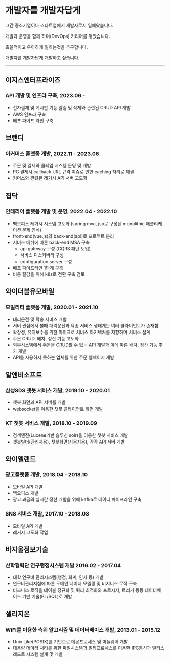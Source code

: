 # 개발자를 개발자답게

그간 중소기업이나 스타트업에서 개발자로서 일해왔습니다.

개발과 운영을 함께 하며(DevOps) 커리어를 쌓았습니다.

효율적이고 우아하게 일하는것을 추구합니다.

개발자를 개발자답게 개발하고 싶습니다.

- - -

## 이지스엔터프라이즈
### API 개발 및 인프라 구축, 2023.06 -
- 전자결재 및 게시판 기능 알림 및 삭제와 관련된 CRUD API 개발
- AWS 인프라 구축
- 배포 파이프 라인 구축

## 브랜디
### 이커머스 플랫폼 개발, 2022.11 - 2023.06
- 주문 및 결제와 클레임 시스템 운영 및 개발
- PG 결제시 callback URL 규격 이슈로 인한 caching 처리로 해결
- 커머스와 관련된 레거시 API 서버 고도화

## 집닥
### 인테리어 플랫폼 개발 및 운영, 2022.04 - 2022.10
- 백오피스 레거시 시스템 고도화 (spring mvc, jsp로 구성된 monolithic 애플리케이션 문제 인식)
- front-end(vue.js)와 back-end(api)로 프로젝트 분리
- 서비스 메쉬에 따른 back-end MSA 구축
  - api gateway 구성 (CQRS 패턴 도입)
  - 서비스 디스커버리 구성
  - configuration server 구성
- 배포 파이프라인 1단계 구축
- 비용 절감을 위해 k8s로 전환 구축 검토

## 와이더블유모바일
### 모빌리티 플랫폼 개발, 2020.01 - 2021.10
- 대리운전 및 탁송 서비스 개발
- 서버 관점에서 볼때 대리운전과 탁송 서비스 생태계는 여러 클라이언트가 존재함
- 확장성, 유지보수를 위한 마이크로 서비스 아키텍처를 지향하며 서비스 설계
- 주문 CRUD, 배차, 정산 기능 고도화
- 외부시스템에서 주문을 CRUD할 수 있는 API 개발과 이에 따른 배차, 정산 기능 추가 개발
- API를 사용하지 못하는 업체를 위한 주문 웹페이지 개발

## 알앤비소프트
### 삼성SDS 챗봇 서비스 개발, 2019.10 - 2020.01
- 챗봇 화면과 API 서버를 개발
- websocket을 이용한 챗봇 클라이언트 화면 개발


### KT 챗봇 서비스 개발, 2018.10 - 2019.09
- 검색엔진(Lucene기반 솔루션 solr)을 이용한 챗봇 서비스 개발
- 챗봇빌더(관리자용), 챗봇화면(사용자용), 각각 API 서버 개발

## 와이엘랜드
### 광고플랫폼 개발, 2018.04 - 2018.10
- 모바일 API 개발
- 백오피스 개발
- 광고 과금의 실시간 정산 개발을 위해 kafka로 데이터 파이프라인 구축


### SNS 서비스 개발, 2017.10 - 2018.03
- 모바일 API 개발
- 레거시 고도화 작업

## 바자울정보기술
### 산학협력단 연구행정시스템 개발 2016.02 - 2017.04
- 대학 연구비 관리시스템(행정, 회계, 인사 등) 개발
- 연구비관리지침에 따른 도메인 데이터 모델링 및 비지니스 로직 구축
- 비즈니스 로직을 테이블 정규화 및 쿼리 최적화와 프로시저, 트리거 등등 데이터베이스 기반 기술(PL/SQL)로 개발

## 셀리지온
### WiFi를 이용한 측위 알고리즘 및 데이터베이스 개발, 2013.01 - 2015.12
- Unix Like(POSIX)를 기반으로 데몬프로세스 및 미들웨어 개발
- 대용량 데이터 처리를 위한 파일시스템과 멀티프로세스를 이용한 IPC통신과 멀티스레드로 시스템 설계 및 개발

